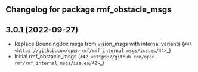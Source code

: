 ## Changelog for package rmf_obstacle_msgs

3.0.1 (2022-09-27)
------------------
* Replace BoundingBox msgs from vision_msgs with internal variants (`#44 <https://github.com/open-rmf/rmf_internal_msgs/issues/44>`_)
* Initial rmf_obstacle_msgs (`#42 <https://github.com/open-rmf/rmf_internal_msgs/issues/42>`_)

